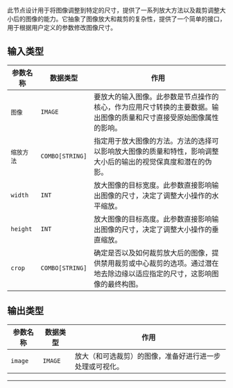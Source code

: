 此节点设计用于将图像调整到特定的尺寸，提供了一系列放大方法以及裁剪调整大小后的图像的能力。它抽象了图像放大和裁剪的复杂性，提供了一个简单的接口，用于根据用户定义的参数修改图像尺寸。

## 输入类型

| 参数名称 | 数据类型 | 作用 |
| --- | --- | --- |
| `图像` | `IMAGE` | 要放大的输入图像。此参数是节点操作的核心，作为应用尺寸转换的主要数据。输出图像的质量和尺寸直接受原始图像属性的影响。 |
| `缩放方法` | `COMBO[STRING]` | 指定用于放大图像的方法。方法的选择可以影响放大图像的质量和特性，影响调整大小后的输出的视觉保真度和潜在的伪影。 |
| `width` | `INT` | 放大图像的目标宽度。此参数直接影响输出图像的尺寸，决定了调整大小操作的水平缩放。 |
| `height` | `INT` | 放大图像的目标高度。此参数直接影响输出图像的尺寸，决定了调整大小操作的垂直缩放。 |
| `crop` | `COMBO[STRING]` | 确定是否以及如何裁剪放大后的图像，提供禁用裁剪或中心裁剪的选项。通过潜在地去除边缘以适应指定的尺寸，这影响图像的最终构图。 |

## 输出类型

| 参数名称 | 数据类型 | 作用 |
| --- | --- | --- |
| `image` | `IMAGE` | 放大（和可选裁剪）的图像，准备好进行进一步处理或可视化。 |

---
